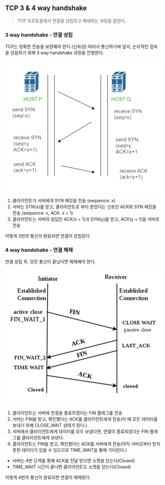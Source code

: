 ## TCP 3 & 4 way handshake

> TCP 프로토콜에서 연결을 성립하고 해제하는 과정을 말한다.

### 3 way handshake - 연결 성립

TCP는 정확한 전송을 보장해야 한다.(신뢰성) 따라서 통신하기에 앞서, 논리적인 접속을 성립하기 위해 3 way handshake 과정을 진행한다.

![3 way handshake](/cs/네트워크/img/3%20way%20handshake.png)

1. 클라이언트가 서버에게 SYN 패킷을 전송 (sequence: x)
2. 서버는 STN(x)를 받고, 클라이언트로 부터 받았다는 신호인 ACK와 SYN 패킷을 전송 (sequence: x, ACK: x + 1)
3. 클라이언트는 서버의 응답인 ACK(x + 1)과 SYN(y)를 받고, ACK(y + 1)을 서버로 전송

이렇게 3번의 통신이 완료되면 연결이 성립된다.

### 4 way handshake - 연결 해제

연결 성립 후, 모든 통신이 끝났다면 해제해야 한다.

![4 way handshake](/cs/네트워크/img/4%20way%20handshake.png)

1. 클라이언트는 서버에 연결을 종료하겠다는 FIN 플래그를 전송
2. 서버는 FIN을 받고, 확인했다는 ACK를 클라이언트에게 전송(이 때 모든 데이터를 보내기 위해 CLOSE_WAIT 상태가 된다.)
3. 서버에서 클라이언트에게 데이터를 모두 보냈다면, 연결이 종료되었다는 FIN 플래그를 클라이언트에게 보낸다.
4. 클라이언트는 FIN을 받고, 확인했다는 ACK를 서버에게 전송(아직 서버로부터 받지 못한 데이터가 있을 수 있으므로 TIME_WAIT을 통해 기다린다.)

- 서버는 4번 단계를 통해 ACK를 전달 받으면 소켓을 닫는다(Closed)
- TIME_WAIT 시간이 끝나면 클라이언트도 소켓을 닫는다(Closed)

이렇게 4번의 통신이 완료되면 연결이 해제된다.
